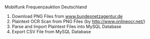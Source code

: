 Mobilfunk Frequenzauktion Deutschland

1. Download PNG Files from www.bundesnetzagentur.de
2. Plaintext OCR Scan from PNG Files (by http://www.onlineocr.net/)
3. Parse and Import Plaintext Files into MySQL Database
4. Export CSV File from MySQL Database



